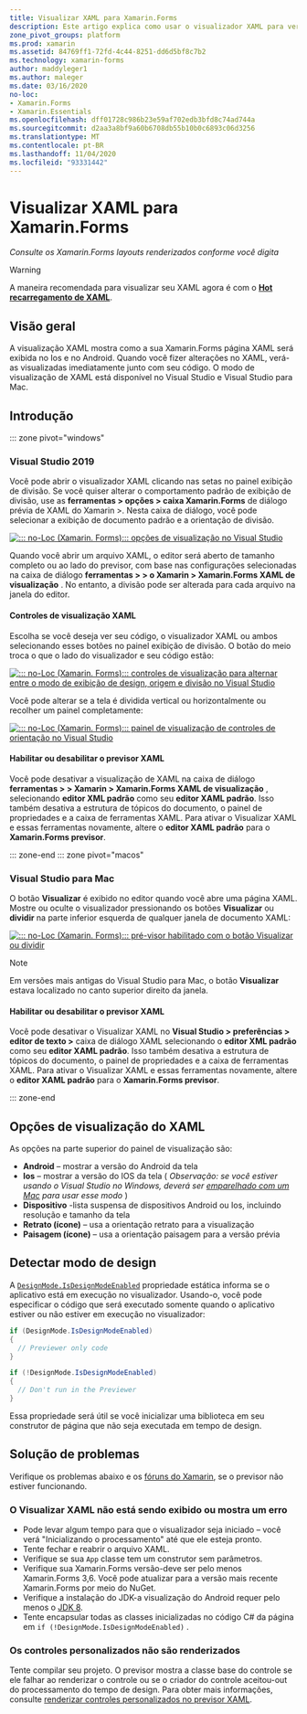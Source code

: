 ```yaml
---
title: Visualizar XAML para Xamarin.Forms
description: Este artigo explica como usar o visualizador XAML para ver seus Xamarin.Forms layouts renderizados conforme você digita. O XAML Visualizer está disponível no Visual Studio 2019 e no Visual Studio 2019 para Mac.
zone_pivot_groups: platform
ms.prod: xamarin
ms.assetid: 84769ff1-72fd-4c44-8251-dd6d5bf8c7b2
ms.technology: xamarin-forms
author: maddyleger1
ms.author: maleger
ms.date: 03/16/2020
no-loc:
- Xamarin.Forms
- Xamarin.Essentials
ms.openlocfilehash: dff01728c986b23e59af702edb3bfd8c74ad744a
ms.sourcegitcommit: d2aa3a8bf9a60b6708db55b10b0c6893c06d3256
ms.translationtype: MT
ms.contentlocale: pt-BR
ms.lasthandoff: 11/04/2020
ms.locfileid: "93331442"
---
```

# <a name="xaml-previewer-for-no-locxamarinforms"></a>Visualizar XAML para Xamarin.Forms

_Consulte os Xamarin.Forms layouts renderizados conforme você digita_

> [!WARNING]
> A maneira recomendada para visualizar seu XAML agora é com o **[Hot recarregamento de XAML](~/xamarin-forms/xaml/hot-reload.md)**.

## <a name="overview"></a>Visão geral

A visualização XAML mostra como a sua Xamarin.Forms página XAML será exibida no Ios e no Android. Quando você fizer alterações no XAML, verá-as visualizadas imediatamente junto com seu código. O modo de visualização de XAML está disponível no Visual Studio e Visual Studio para Mac.

## <a name="getting-started"></a>Introdução

::: zone pivot="windows"

### <a name="visual-studio-2019"></a>Visual Studio 2019

Você pode abrir o visualizador XAML clicando nas setas no painel exibição de divisão. Se você quiser alterar o comportamento padrão de exibição de divisão, use as **ferramentas > opções > caixa Xamarin.Forms** de diálogo prévia de XAML do Xamarin >. Nesta caixa de diálogo, você pode selecionar a exibição de documento padrão e a orientação de divisão.

[![::: no-Loc (Xamarin. Forms)::: opções de visualização no Visual Studio](xaml-previewer-images/xamlp-options-vs-sm.png "::: no-Loc (Xamarin. Forms)::: opções de visualização no Visual Studio")](xaml-previewer-images/xamlp-options-vs-lg.png#lightbox)

Quando você abrir um arquivo XAML, o editor será aberto de tamanho completo ou ao lado do previsor, com base nas configurações selecionadas na caixa de diálogo **ferramentas > > o Xamarin > Xamarin.Forms XAML de visualização** . No entanto, a divisão pode ser alterada para cada arquivo na janela do editor.

#### <a name="xaml-preview-controls"></a>Controles de visualização XAML

Escolha se você deseja ver seu código, o visualizador XAML ou ambos selecionando esses botões no painel exibição de divisão. O botão do meio troca o que o lado do visualizador e seu código estão:

[![::: no-Loc (Xamarin. Forms)::: controles de visualização para alternar entre o modo de exibição de design, origem e divisão no Visual Studio](xaml-previewer-images/xamlp-controls-splitview-vs-sm.png "::: no-Loc (Xamarin. Forms)::: controles de visualização para alternar entre o modo de exibição de design, origem e divisão no Visual Studio")](xaml-previewer-images/xamlp-controls-splitview-vs-lg.png#lightbox)

Você pode alterar se a tela é dividida vertical ou horizontalmente ou recolher um painel completamente:

[![::: no-Loc (Xamarin. Forms)::: painel de visualização de controles de orientação no Visual Studio](xaml-previewer-images/xamlp-controls-orientation-vs-sm.png "::: no-Loc (Xamarin. Forms)::: painel de visualização de controles de orientação no Visual Studio")](xaml-previewer-images/xamlp-controls-orientation-vs-lg.png#lightbox)

#### <a name="enable-or-disable-the-xaml-previewer"></a>Habilitar ou desabilitar o previsor XAML

Você pode desativar a visualização de XAML na caixa de diálogo **ferramentas > > Xamarin > Xamarin.Forms XAML de visualização** , selecionando **editor XML padrão** como seu **editor XAML padrão**. Isso também desativa a estrutura de tópicos do documento, o painel de propriedades e a caixa de ferramentas XAML. Para ativar o Visualizar XAML e essas ferramentas novamente, altere o **editor XAML padrão** para o **Xamarin.Forms previsor**.

::: zone-end
::: zone pivot="macos"

### <a name="visual-studio-for-mac"></a>Visual Studio para Mac

O botão **Visualizar** é exibido no editor quando você abre uma página XAML. Mostre ou oculte o visualizador pressionando os botões **Visualizar** ou **dividir** na parte inferior esquerda de qualquer janela de documento XAML:

[![::: no-Loc (Xamarin. Forms)::: pré-visor habilitado com o botão Visualizar ou dividir](xaml-previewer-images/xamlp-list-sml.png)](xaml-previewer-images/xamlp-list.png#lightbox)

> [!NOTE]
> Em versões mais antigas do Visual Studio para Mac, o botão **Visualizar** estava localizado no canto superior direito da janela.

#### <a name="enable-or-disable-the-xaml-previewer"></a>Habilitar ou desabilitar o previsor XAML

Você pode desativar o Visualizar XAML no **Visual Studio > preferências > editor de texto >** caixa de diálogo XAML selecionando o **editor XML padrão** como seu **editor XAML padrão**. Isso também desativa a estrutura de tópicos do documento, o painel de propriedades e a caixa de ferramentas XAML. Para ativar o Visualizar XAML e essas ferramentas novamente, altere o **editor XAML padrão** para o **Xamarin.Forms previsor**.

::: zone-end

## <a name="xaml-previewer-options"></a>Opções de visualização do XAML

As opções na parte superior do painel de visualização são:

* **Android** – mostrar a versão do Android da tela
* **Ios** – mostrar a versão do IOS da tela ( *Observação: se você estiver usando o Visual Studio no Windows, deverá ser [emparelhado com um Mac](~/ios/get-started/installation/windows/connecting-to-mac/index.md) para usar esse modo* )
* **Dispositivo** -lista suspensa de dispositivos Android ou Ios, incluindo resolução e tamanho da tela
* **Retrato (ícone)** – usa a orientação retrato para a visualização
* **Paisagem (ícone)** – usa a orientação paisagem para a versão prévia

## <a name="detect-design-mode"></a>Detectar modo de design

A [`DesignMode.IsDesignModeEnabled`](xref:Xamarin.Forms.DesignMode.IsDesignModeEnabled) propriedade estática informa se o aplicativo está em execução no visualizador. Usando-o, você pode especificar o código que será executado somente quando o aplicativo estiver ou não estiver em execução no visualizador:

```csharp
if (DesignMode.IsDesignModeEnabled)
{
  // Previewer only code  
}

if (!DesignMode.IsDesignModeEnabled)
{
  // Don't run in the Previewer  
}
```

Essa propriedade será útil se você inicializar uma biblioteca em seu construtor de página que não seja executada em tempo de design.

## <a name="troubleshooting"></a>Solução de problemas

Verifique os problemas abaixo e os [fóruns do Xamarin](https://forums.xamarin.com/categories/xamarin-forms), se o previsor não estiver funcionando.

### <a name="xaml-previewer-isnt-showing-or-shows-an-error"></a>O Visualizar XAML não está sendo exibido ou mostra um erro

* Pode levar algum tempo para que o visualizador seja iniciado – você verá "Inicializando o processamento" até que ele esteja pronto.
* Tente fechar e reabrir o arquivo XAML.
* Verifique se sua `App` classe tem um construtor sem parâmetros.
* Verifique sua Xamarin.Forms versão-deve ser pelo menos Xamarin.Forms 3,6. Você pode atualizar para a versão mais recente Xamarin.Forms por meio do NuGet.
* Verifique a instalação do JDK-a visualização do Android requer pelo menos o [JDK 8](https://www.oracle.com/technetwork/java/javase/downloads/index.html).
* Tente encapsular todas as classes inicializadas no código C# da página em `if (!DesignMode.IsDesignModeEnabled)` .

### <a name="custom-controls-arent-rendering"></a>Os controles personalizados não são renderizados

Tente compilar seu projeto. O previsor mostra a classe base do controle se ele falhar ao renderizar o controle ou se o criador do controle aceitou-out do processamento do tempo de design. Para obter mais informações, consulte [renderizar controles personalizados no previsor XAML](render-custom-controls.md).
